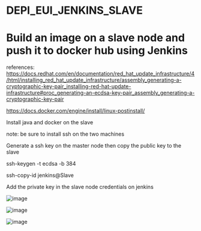# DEPI_EUI_JENKINS_SLAVE
# Build an image on a slave node and push it to docker hub using Jenkins
references: https://docs.redhat.com/en/documentation/red_hat_update_infrastructure/4/html/installing_red_hat_update_infrastructure/assembly_generating-a-cryptographic-key-pair_installing-red-hat-update-infrastructure#proc_generating-an-ecdsa-key-pair_assembly_generating-a-cryptographic-key-pair

https://docs.docker.com/engine/install/linux-postinstall/

Install java and docker on the slave

note: be sure to install ssh on the two machines

Generate a ssh key on the master node then copy the public key to the slave

ssh-keygen -t ecdsa -b 384

ssh-copy-id jenkins@Slave

Add the private key in the slave node credentials on jenkins

![image](https://github.com/user-attachments/assets/ac9ce732-7483-4bdf-98f9-35d108b5cc86)



![image](https://github.com/user-attachments/assets/a8448ddb-d13f-4a53-903a-f6a40f224534)

![image](https://github.com/user-attachments/assets/40f3d327-b7b0-49c0-bed0-60a2ef2aa23d)

